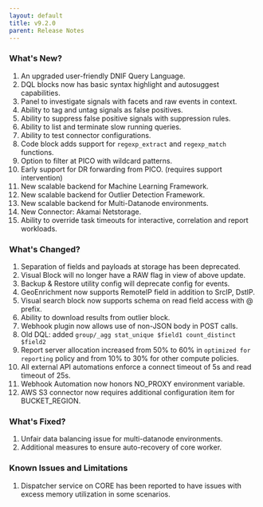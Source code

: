 ```yaml
---
layout: default
title: v9.2.0
parent: Release Notes
---
```


### What's New?
1. An upgraded user-friendly DNIF Query Language.
2. DQL blocks now has basic syntax highlight and autosuggest capabilities.
3. Panel to investigate signals with facets and raw events in context.
4. Ability to tag and untag signals as false positives.
5. Ability to suppress false positive signals with suppression rules.
6. Ability to list and terminate slow running queries.
7. Ability to test connector configurations.
8. Code block adds support for `regexp_extract` and `regexp_match` functions.
9. Option to filter at PICO with wildcard patterns.
10. Early support for DR forwarding from PICO. (requires support intervention)
11. New scalable backend for Machine Learning Framework.
12. New scalable backend for Outlier Detection Framework.
13. New scalable backend for Multi-Datanode environments.
14. New Connector: Akamai Netstorage.
15. Ability to override task timeouts for interactive, correlation and report workloads.

### What's Changed?
1. Separation of fields and payloads at storage has been deprecated.
2. Visual Block will no longer have a RAW flag in view of above update.
3. Backup & Restore utility config will deprecate config for events.
4. GeoEnrichment now supports RemoteIP field in addition to SrcIP, DstIP.
5. Visual search block now supports schema on read field access with @ prefix.
6. Ability to download results from outlier block.
7. Webhook plugin now allows use of non-JSON body in POST calls.
8. Old DQL: added `group/_agg stat_unique $field1 count_distinct $field2`
9. Report server allocation increased from 50% to 60% in `optimized for reporting` policy and from 10% to 30% for other compute policies.
10. All external API automations enforce a connect timeout of 5s and read timeout of 25s.
11. Webhook Automation now honors NO_PROXY environment variable.
12. AWS S3 connector now requires additional configuration item for BUCKET_REGION.

### What's Fixed?
1. Unfair data balancing issue for multi-datanode environments. 
2. Additional measures to ensure auto-recovery of core worker.

### Known Issues and Limitations
1. Dispatcher service on CORE has been reported to have issues with excess memory utilization in some scenarios.
